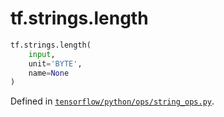<div itemscope itemtype="http://developers.google.com/ReferenceObject">
<meta itemprop="name" content="tf.strings.length" />
<meta itemprop="path" content="Stable" />
</div>

# tf.strings.length

``` python
tf.strings.length(
    input,
    unit='BYTE',
    name=None
)
```



Defined in [`tensorflow/python/ops/string_ops.py`](/code/stable/tensorflow/python/ops/string_ops.py).

